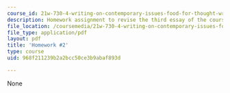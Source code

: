 ```yaml
---
course_id: 21w-730-4-writing-on-contemporary-issues-food-for-thought-writing-and-reading-about-the-cultures-of-food-fall-2008
description: Homework assignment to revise the third essay of the course.
file_location: /coursemedia/21w-730-4-writing-on-contemporary-issues-food-for-thought-writing-and-reading-about-the-cultures-of-food-fall-2008/968f211239b2a2bcc50ce3b9abaf893d_hw_22.pdf
file_type: application/pdf
layout: pdf
title: 'Homework #2'
type: course
uid: 968f211239b2a2bcc50ce3b9abaf893d

---
```

None